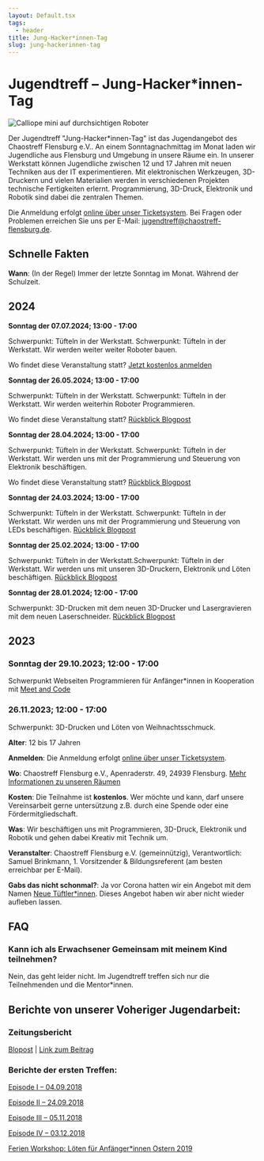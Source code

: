 ```yaml
---
layout: Default.tsx
tags:
  - header
title: Jung-Hacker*innen-Tag
slug: jung-hackerinnen-tag
---
```


# Jugendtreff – Jung-Hacker*innen-Tag


![Calliope mini auf durchsichtigen Roboter](/./media/calliope-mini-auf-roboter.jpg)

Der Jugendtreff "Jung-Hacker*innen-Tag" ist das Jugendangebot des Chaostreff Flensburg e.V.. An einem Sonntagnachmittag im Monat laden wir Jugendliche aus Flensburg und Umgebung in unsere Räume ein.
In unserer Werkstatt können Jugendliche zwischen 12 und 17 Jahren mit neuen Techniken aus der IT experimentieren. Mit elektronischen Werkzeugen, 3D-Druckern und vielen Materialien werden in verschiedenen Projekten technische Fertigkeiten erlernt. Programmierung, 3D-Druck, Elektronik und Robotik sind dabei die zentralen Themen.

Die Anmeldung erfolgt [online über unser Ticketsystem](https://tickets.chaostreff-flensburg.de/hoth/jht/). Bei Fragen oder Problemen erreichen Sie uns per E-Mail: 
jugendtreff@chaostreff-flensburg.de.

## Schnelle Fakten

**Wann**: (In der Regel) Immer der letzte Sonntag im Monat. Während der Schulzeit.

## 2024


**Sonntag der 07.07.2024; 13:00 - 17:00**

Schwerpunkt: Tüfteln in der Werkstatt. Schwerpunkt: Tüfteln in der Werkstatt. Wir werden weiter weiter Roboter bauen.

Wo findet diese Veranstaltung statt? [Jetzt kostenlos anmelden](https://tickets.chaostreff-flensburg.de/hoth/jht/8)


**Sonntag der 26.05.2024; 13:00 - 17:00**

Schwerpunkt: Tüfteln in der Werkstatt. Schwerpunkt: Tüfteln in der Werkstatt. Wir werden weiterhin Roboter Programmieren.

Wo findet diese Veranstaltung statt? [Rückblick Blogpost](/blog/2024/rueckblick-5-jung-hackerinnen-tag-2024/)


**Sonntag der 28.04.2024; 13:00 - 17:00**

Schwerpunkt: Tüfteln in der Werkstatt. Schwerpunkt: Tüfteln in der Werkstatt. Wir werden uns mit der Programmierung und Steuerung von Elektronik beschäftigen.

Wo findet diese Veranstaltung statt? [Rückblick Blogpost](/blog/2024/rueckblick-4-jung-hackerinnen-tag-2024/)

**Sonntag der 24.03.2024; 13:00 - 17:00**

Schwerpunkt: Tüfteln in der Werkstatt. Schwerpunkt: Tüfteln in der Werkstatt. Wir werden uns mit der Programmierung und Steuerung von LEDs beschäftigen. [Rückblick Blogpost](/blog/2024/rueckblick-3-jung-hackerinnen-tag-2024/)

**Sonntag der 25.02.2024; 13:00 - 17:00**

Schwerpunkt: Tüfteln in der Werkstatt.Schwerpunkt: Tüfteln in der Werkstatt. Wir werden uns mit unseren 3D-Druckern, Elektronik und Löten beschäftigen. [Rückblick Blogpost](/blog/2024/rueckblick-2-jung-hackerinnen-tag-2024/)

**Sonntag der 28.01.2024; 12:00 - 17:00**

Schwerpunkt: 3D-Drucken mit dem neuen 3D-Drucker und Lasergravieren mit dem neuen Laserschneider. [Rückblick Blogpost](/blog/2024/rueckblick-1-jung-hackerinnen-tag-2024/)

## 2023

### Sonntag der 29.10.2023; 12:00 - 17:00
Schwerpunkt Webseiten Programmieren für Anfänger*innen in Kooperation mit [Meet and Code](https://meet-and-code.org/de/de/event-show/10592)

### 26.11.2023; 12:00 - 17:00
Schwerpunkt: 3D-Drucken und Löten von Weihnachtsschmuck.

**Alter**: 12 bis 17 Jahren

**Anmelden**: Die Anmeldung erfolgt [online über unser Ticketsystem](https://tickets.chaostreff-flensburg.de/hoth/jht/).

**Wo**: Chaostreff Flensburg e.V., Apenraderstr. 49, 24939 Flensburg. [Mehr Informationen zu unseren Räumen](/mitmachen/openSpace/)

**Kosten**: Die Teilnahme ist **kostenlos**. Wer möchte und kann, darf unsere Vereinsarbeit gerne untersützung z.B. durch eine Spende oder eine Fördermitgliedschaft.

**Was**: Wir beschäftigen uns mit Programmieren, 3D-Druck, Elektronik und Robotik und gehen dabei Kreativ mit Technik um.

**Veranstalter**: Chaostreff Flensburg e.V. (gemeinnützig), Verantwortlich:
Samuel Brinkmann, 1. Vorsitzender & Bildungsreferent (am besten erreichbar per
E-Mail).

**Gabs das nicht schonmal?**: Ja vor Corona hatten wir ein Angebot mit dem Namen [Neue Tüftler*innen](/jugendtreff-neue-tueftler/jugendtreff-neue-tueftler/). Dieses Angebot haben wir aber nicht wieder aufleben lassen. 

## FAQ

### Kann ich als Erwachsener Gemeinsam mit meinem Kind teilnehmen?
Nein, das geht leider nicht. Im Jugendtreff treffen sich nur die Teilnehmenden und die Mentor*innen. 

## Berichte von unserer Voheriger Jugendarbeit:
### Zeitungsbericht

[Blopost](/blog/2018/bericht-der-flensborg-avis/) |
[Link zum Beitrag](https://www.fla.de/wp/dailys/softwareprogrammoerer-laerer-boern-at-lave-robotter/)

### Berichte der ersten Treffen:

[Episode I – 04.09.2018](/blog/2018/episode-1-des-jugendtreffs-neue-tueftler/)

[Episode II – 24.09.2018](/blog/2018/episode-ii-des-jugendtreffs-neue-tueftler/)

[Episode III – 05.11.2018](/blog/2018/episode-iii-der-neuen-tueftler-vom-05-11-2018/)

[Episode IV – 03.12.2018](/blog/2018/episode-iv-der-neuen-tueftler-vom-03-12-2018/)

[Ferien Workshop: Löten für Anfänger*innen Ostern 2019](https://chaostreff-flensburg.de/2019/ferien-workshop-loeten-fuer-anfaengerinnen/)
